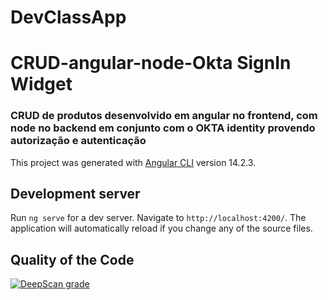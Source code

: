# DevClassApp

# CRUD-angular-node-Okta SignIn Widget
### CRUD de produtos desenvolvido em angular no frontend, com node no backend em conjunto com o OKTA identity provendo autorização e autenticação

This project was generated with [Angular CLI](https://github.com/angular/angular-cli) version 14.2.3.

## Development server

Run `ng serve` for a dev server. Navigate to `http://localhost:4200/`. The application will automatically reload if you change any of the source files.

## Quality of the Code

[![DeepScan grade](https://deepscan.io/api/teams/19057/projects/22386/branches/659306/badge/grade.svg)](https://deepscan.io/dashboard#view=project&tid=19057&pid=22386&bid=659306)

